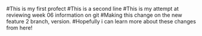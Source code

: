 #This is my first profect 
#This is a second line
#This is my attempt at reviewing week 06 information on git
#Making this change on the new feature 2 branch, version.
#Hopefully i can learn more about these changes from here!